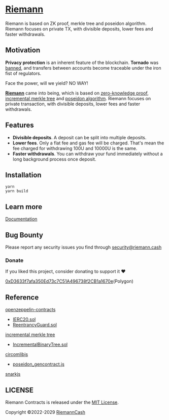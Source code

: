 # [Riemann](https://riemann.cash)
Riemann is based on ZK proof, merkle tree and poseidon algorithm. Riemann focuses on private TX, with divisible deposits, lower fees and faster withdrawals.

## Motivation
**Privacy protection** is an inherent feature of the blockchain. **Tornado** was [banned](https://twitter.com/TornadoCash/status/1557048526986780677), and transfers between accounts become traceable under the iron fist of regulators.

Face the power, will we yield? NO WAY!

[**Riemann**](https://riemann.cash) came into being, which is based on [zero-knowledge proof](https://en.wikipedia.org/wiki/Zero-knowledge_proof), [incremental merkle tree](https://github.com/privacy-scaling-explorations/zk-kit/tree/main/packages/incremental-merkle-tree.sol) and [poseidon algorithm](https://www.poseidon-hash.info). Riemann focuses on private transaction, with divisible deposits, lower fees and faster withdrawals.

## Features
- **Divisible deposits**. A deposit can be split into multiple deposits.
- **Lower fees**. Only a flat fee and gas fee will be charged. That's mean the fee charged for withdrawing 100U and 10000U is the same.
- **Faster withdrawals**. You can withdraw your fund immediately without a long background process once deposit.

## Installation
```console
yarn
yarn build
```

## Learn more
[Documentation](https://docs.riemann.cash)

## Bug Bounty
Please report any security issues you find through security@riemann.cash

### Donate
If you liked this project, consider donating to support it ❤️

[0xD3633f7afa350Ed73c7C51A496738f2CB1a1670e](https://polygonscan.com/address/0xD3633f7afa350Ed73c7C51A496738f2CB1a1670e)(Polygon)

## Reference
[openzeppelin-contracts](https://github.com/OpenZeppelin/openzeppelin-contracts)
- [IERC20.sol](https://github.com/OpenZeppelin/openzeppelin-contracts/blob/master/contracts/token/ERC20/IERC20.sol)
- [ReentrancyGuard.sol](https://github.com/OpenZeppelin/openzeppelin-contracts/blob/master/contracts/security/ReentrancyGuard.sol)

[incremental merkle tree](https://github.com/privacy-scaling-explorations/zk-kit/tree/main/packages/incremental-merkle-tree.sol)
- [IncrementalBinaryTree.sol](https://github.com/privacy-scaling-explorations/zk-kit/blob/main/packages/incremental-merkle-tree.sol/contracts/IncrementalBinaryTree.sol)

[circomlibjs](https://github.com/iden3/circomlibjs)
- [poseidon_gencontract.js](https://github.com/iden3/circomlibjs/blob/main/src/poseidon_gencontract.js)

[snarkjs](https://github.com/iden3/snarkjs)

## LICENSE
Riemann Contracts is released under the [MIT License](LICENSE).

Copyright ©2022-2029 [RiemannCash](https://github.com/RiemannCash)
